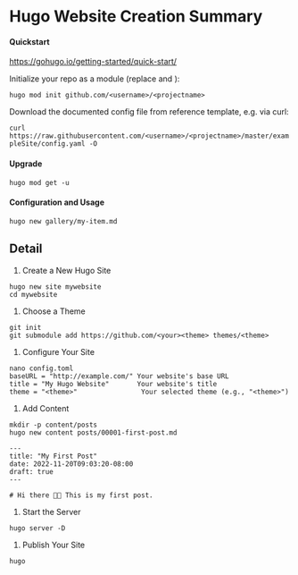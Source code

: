 # Hugo Website Creation Summary

#### Quickstart

https://gohugo.io/getting-started/quick-start/

Initialize your repo as a module (replace <username> and <projectname>):

`hugo mod init github.com/<username>/<projectname>`

Download the documented config file from reference template, e.g. via curl:

`curl https://raw.githubusercontent.com/<username>/<projectname>/master/exampleSite/config.yaml -O`

#### Upgrade

`hugo mod get -u`

#### Configuration and Usage

`hugo new gallery/my-item.md`

## Detail

1. Create a New Hugo Site

  ```
hugo new site mywebsite
cd mywebsite
```

1. Choose a Theme

```
git init
git submodule add https://github.com/<your><theme> themes/<theme>
```
  
1. Configure Your Site

```  
nano config.toml
baseURL = "http://example.com/" Your website's base URL
title = "My Hugo Website"       Your website's title
theme = "<theme>"                Your selected theme (e.g., "<theme>")
```

1. Add Content

```
mkdir -p content/posts
hugo new content posts/00001-first-post.md
```
```
---
title: "My First Post"
date: 2022-11-20T09:03:20-08:00
draft: true
---

# Hi there 👋🏻 This is my first post.
```
  
1. Start the Server

```
hugo server -D
```

1. Publish Your Site
  
```
hugo
```